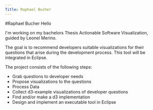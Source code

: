 ```yaml
---
Title: Raphael Bucher
---
```

#Raphael Bucher
Hello

I'm working on my bachelors Thesis Actionable Software Visualization, guided by Leonel Merino. 

The goal is to recommend developers suitable visualizations for their questions that arise during the development process. This tool will be integrated in Eclipse.

The project consists of the following steps:

- Grab questions to developer needs
- Propose visualizations to the questions
- Process Data
- Collect d3-example visualizations of developer questions
- Find and/or make a d3 implementation
- Design and implement an executable tool in Eclipse
